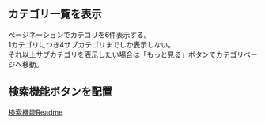 ## カテゴリ一覧を表示

ページネーションでカテゴリを6件表示する。
<br>
1カテゴリにつき4サブカテゴリまでしか表示しない。
<br>
それ以上サブカテゴリを表示したい場合は「もっと見る」ボタンでカテゴリページへ移動。

## 検索機能ボタンを配置

[検索機能Readme](../search.md)  
